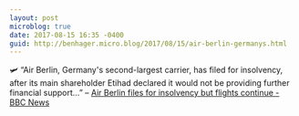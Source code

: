 ```yaml
---
layout: post
microblog: true
date: 2017-08-15 16:35 -0400
guid: http://benhager.micro.blog/2017/08/15/air-berlin-germanys.html
---
```

🛩 “Air Berlin, Germany's second-largest carrier, has filed for insolvency, after its main shareholder Etihad declared it would not be providing further financial support…” – [Air Berlin files for insolvency but flights continue - BBC News](http://www.bbc.com/news/business-40935559)
